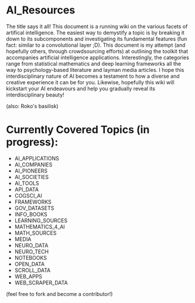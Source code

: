 # AI_Resources

The title says it all! This document is a running wiki on the various facets of artifical intelligence. The easiest way to demystify a topic is by breaking it down to its subcomponents and investigating its fundamental features (fun fact: similar to a convolutional layer ;D). This document is my attempt (and hopefully others, through crowdsourcing efforts) at outlining the toolkit that accompanies artificial intelligence applications. Interestingly, the categories range from statistical mathematics and deep learning frameworks all the way to psychology-based literature and layman media articles. I hope this interdisciplinary nature of AI becomes a testament to how a diverse and creative experience it can be for you. Likewise, hopefully this wiki will kickstart your AI endeavours and help you gradually reveal its interdisciplinary beauty!

(also: Roko's basilisk) 

# Currently Covered Topics (in progress):

- AI_APPLICATIONS
- AI_COMPANIES
- AI_PIONEERS
- AI_SOCIETIES
- AI_TOOLS
- API_DATA
- COGSCI_AI
- FRAMEWORKS
- GOV_DATASETS
- INFO_BOOKS
- LEARNING_SOURCES
- MATHEMATICS_4_AI
- MATH_SOURCES
- MEDIA
- NEURO_DATA
- NEURO_TECH
- NOTEBOOKS
- OPEN_DATA
- SCROLL_DATA
- WEB_APPS
- WEB_SCRAPER_DATA

(feel free to fork and become a contributor!) 
